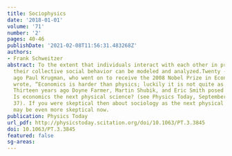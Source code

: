 ```yaml
---
title: Sociophysics
date: '2018-01-01'
volume: '71'
number: '2'
pages: 40-46
publishDate: '2021-02-08T11:56:31.483268Z'
authors:
- Frank Schweitzer
abstract: To the extent that individuals interact with each other in prescribed ways,
  their collective social behavior can be modeled and analyzed.Twenty - four years
  ago Paul Krugman, who went on to receive the 2008 Nobel Prize in Economic Sciences,
  wrote, “Economics is harder than physics; luckily it is not quite as hard as sociology.”1
  Thirteen years ago Doyne Farmer, Martin Shubik, and Eric Smith posed the question,
  Is economics the next physical science? (see Physics Today, September 2005, page
  37). If you were skeptical then about sociology as the next physical science, you
  may be even more skeptical now.
publication: Physics Today
url_pdf: http://physicstoday.scitation.org/doi/10.1063/PT.3.3845
doi: 10.1063/PT.3.3845
featured: false
sg-areas:
---
```

